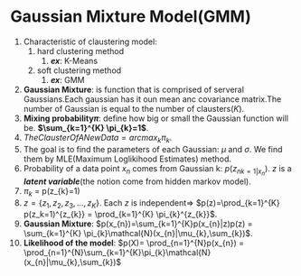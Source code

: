 # Gaussian Mixture Model(GMM) 
1. Characteristic of claustering model:
   1. hard clustering method
      1. **_ex_**: K-Means
   2. soft clustering method
      1. **_ex_**: GMM
2. **Gaussian Mixture**: is function that is comprised of serveral Gaussians.Each gaussian has it oun mean anc covariance matrix.The number of Gaussian is equal to the number of clausters($K$). 
3. **Mixing probability$\pi$**: define how big or small the Gaussian function will be. **$\sum_{k=1}^{K} \pi_{k}=1$**.
4. $TheClausterOfANewData =arcmax_{k} \pi_{k}$.
5. The goal is to find the parameters of each Gaussian: $\mu$ and $\sigma$. We find them by MLE(Maximum Loglikihood Estimates) method.  
6. Probability of a data point $x_{n}$ comes from Gaussian k: $p(z_{nk=1|x_{n}})$. $z$ is a **_latent variable_**(the notion come from hidden markov model).
7. $\pi_{k}$ = p(z_{k}=1)
8. $z=\{z_{1},z_{2},z_{3},...,z_{K}\}$. Each $z$ is independent=> $p(z)=\prod_{k=1}^{K} p(z_k=1)^{z_{k}} = \prod_{k=1}^{K} \pi_{k}^{z_{k}}$.
9. **Gaussian Mixture**: $p(x_{n})=\sum_{k=1}^{K}p(x_{n}|z)p(z) = \sum_{k=1}^{K} \pi_{k}\mathcal{N}(x_{n}|\mu_{k},\sum_{k})$.
10. **Likelihood of the model**: $p(X)= \prod_{n=1}^{N}p(x_{n}) = \prod_{n=1}^{N}\sum_{k=1}^{K}\pi_{k}\mathcal{N}(x_{n}|\mu_{k},\sum_{k})$ 